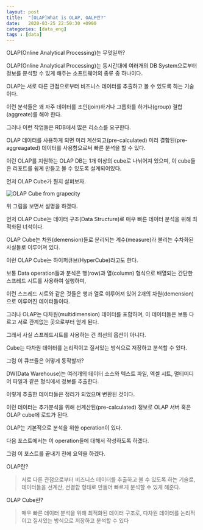 ```yaml
---
layout: post
title:  "[OLAP]What is OLAP, OALP란?"
date:   2020-03-25 22:50:30 +0900
categories: [data_eng]
tags : [data]
---
```


OLAP(Online Analytical Processing)는 무엇일까?

<!--more-->

OLAP(Online Analytical Processing)는 동시간대에 여러개의 DB System으로부터 정보를 분석할 수 있게 해주는 소프트웨어의 종류 중 하나이다.

OLAP는 서로 다른 관점으로부터 비즈니스 데이터를 추출하고 볼 수 있도록 하는 기술이다.

이런 분석들은 꽤 자주 데이터를 조인(join)하거나 그룹화를 하거나(group) 결합(aggreate)를 해야 한다.

그러나 이런 작업들은 RDB에서 많은 리소스를 요구한다.

OLAP 데이터를 사용하게 되면 미리 계산되고(pre-calculated) 미리 결합된(pre-aggreagated) 데이터를 사용함으로써 빠른 분석을 할 수 있다.

이런 OLAP를 지원하는 OLAP DB는 1개 이상의 cube로 나뉘어져 있으며, 이 cube들은 리포트를 쉽게 만들고 볼 수 있도록 설계되어있다.

먼저 OLAP Cube가 뭔지 살펴보자.

![OLAP Cube from grapecity](https://gccontent.blob.core.windows.net/gccontent/blogs/legacy/c1/2014/11/OLAP_cube-300x257.png)

위 그림을 보면서 설명을 하겠다.

먼저 OLAP Cube는 데이터 구조(Data Structure)로 매우 빠른 데이터 분석을 위해 최적화된 녀석이다.

OLAP Cube는 차원(demension)들로 분리되는 계수(measure)라 불리는 수차화된 사실들로 이루어져 있다.

이런 OLAP Cube는 하이퍼큐브(HyperCube)라고도 한다.

보통 Data operation들과 분석은 행(row)과 열(column) 형식으로 배열되는 간단한 스프레드 시트를 사용하여 실행하며,

이런 스프레드 시트와 같은 것들은 행과 열로 이루어져 있어 2개의 차원(demension)으로 이루어진 데이터들이다.

그러나 OLAP는 다차원(multidimension) 데이터를 포함하며, 이 데이터들은 보통 다르고 서로 관계없는 곳으로부터 얻게 된다.

그래서 사실 스프레드시트를 사용하는 건 최선의 옵션이 아니다.

Cube는 다차원 데이터를 논리적이고 질서있는 방식으로 저장하고 분석할 수 있다.

그럼 이 큐브들은 어떻게 동작할까?

DW(Data Warehouse)는 여러개의 데이터 소스와 텍스트 파일, 엑셀 시트, 멀티미디어 파일과 같은 형식에서 정보를 추출한다.

이렇게 추출한 데이터들은 정리가 되었으며 변환된 것이다.

이런 데이터는 추가분석을 위해 선계산된(pre-calculated) 정보로 OLAP 서버 혹은 OLAP cube에 로드가 된다.

OLAP는 기본적으로 분석을 위한 operation이 있다.

다음 포스트에서는 이 operation들에 대해서 작성하도록 하겠다.

그럼 이 포스트를 끝내기 전에 요약을 하겠다.

OLAP란?

> 서로 다른 관점으로부터 비즈니스 데이터를 추출하고 볼 수 있도록 하는 기술로, 데이터들을 선계산, 선결합 형태로 만들어 빠르게 분석할 수 있게 해준다.

OLAP Cube란?

> 매우 빠른 데이터 분석을 위해 최적화된 데이터 구조로, 다차원 데이터를 논리적이고 질서있는 방식으로 저장하고 분석할 수 있다
